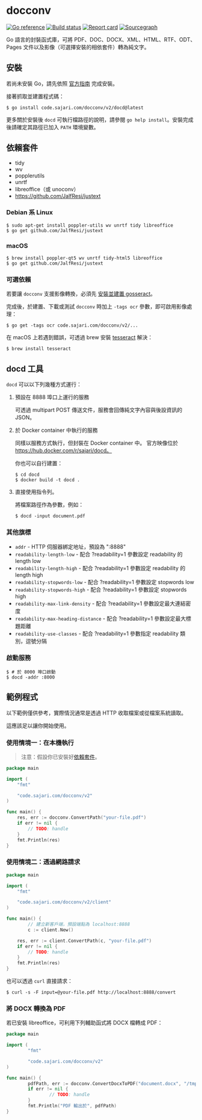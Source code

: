 # docconv

[![Go reference](https://pkg.go.dev/badge/code.sajari.com/docconv/v2.svg)](https://pkg.go.dev/code.sajari.com/docconv/v2)
[![Build status](https://github.com/sajari/docconv/workflows/Go/badge.svg?branch=master)](https://github.com/sajari/docconv/actions)
[![Report card](https://goreportcard.com/badge/code.sajari.com/docconv/v2)](https://goreportcard.com/report/code.sajari.com/docconv/v2)
[![Sourcegraph](https://sourcegraph.com/github.com/sajari/docconv/v2/-/badge.svg)](https://sourcegraph.com/github.com/sajari/docconv/v2)

Go 語言的封裝函式庫，可將 PDF、DOC、DOCX、XML、HTML、RTF、ODT、Pages 文件以及影像（可選擇安裝的相依套件）轉為純文字。

## 安裝

若尚未安裝 Go，請先依照 [官方指南](https://golang.org/doc/install) 完成安裝。

接著抓取並建置程式碼：

```console
$ go install code.sajari.com/docconv/v2/docd@latest
```

更多關於安裝後 `docd` 可執行檔路徑的說明，請參閱 `go help install`。安裝完成後請確定其路徑已加入 `PATH` 環境變數。

## 依賴套件

- tidy
- wv
- popplerutils
- unrtf
- libreoffice（或 unoconv）
- https://github.com/JalfResi/justext

### Debian 系 Linux

```console
$ sudo apt-get install poppler-utils wv unrtf tidy libreoffice
$ go get github.com/JalfResi/justext
```

### macOS

```console
$ brew install poppler-qt5 wv unrtf tidy-html5 libreoffice
$ go get github.com/JalfResi/justext
```

### 可選依賴

若要讓 `docconv` 支援影像轉換，必須先 [安裝並建置 gosseract](https://github.com/otiai10/gosseract/tree/v2.2.4)。

完成後，於建置、下載或測試 `docconv` 時加上 `-tags ocr` 參數，即可啟用影像處理：

```console
$ go get -tags ocr code.sajari.com/docconv/v2/...
```

在 macOS 上若遇到錯誤，可透過 brew 安裝 [tesseract](https://tesseract-ocr.github.io) 解決：

```console
$ brew install tesseract
```

## docd 工具

`docd` 可以以下列幾種方式運行：

1.  預設在 8888 埠口上運行的服務

    可透過 multipart POST 傳送文件，服務會回傳純文字內容與後設資訊的 JSON。

2.  於 Docker container 中執行的服務

    同樣以服務方式執行，但封裝在 Docker container 中。
    官方映像位於 https://hub.docker.com/r/sajari/docd。

    你也可以自行建置：

    ```console
    $ cd docd
    $ docker build -t docd .
    ```

3.  直接使用指令列。

    將檔案路徑作為參數，例如：

    ```console
    $ docd -input document.pdf
    ```

### 其他旗標

- `addr` - HTTP 伺服器綁定地址，預設為 ":8888"
- `readability-length-low` - 配合 ?readability=1 參數設定 readability 的 length low
- `readability-length-high` - 配合 ?readability=1 參數設定 readability 的 length high
- `readability-stopwords-low` - 配合 ?readability=1 參數設定 stopwords low
- `readability-stopwords-high` - 配合 ?readability=1 參數設定 stopwords high
- `readability-max-link-density` - 配合 ?readability=1 參數設定最大連結密度
- `readability-max-heading-distance` - 配合 ?readability=1 參數設定最大標題距離
- `readability-use-classes` - 配合 ?readability=1 參數指定 readability 類別，逗號分隔

### 啟動服務

```console
$ # 於 8000 埠口啟動
$ docd -addr :8000
```

## 範例程式

以下範例僅供參考，實際情況通常是透過 HTTP 收取檔案或從檔案系統讀取。

這應該足以讓你開始使用。

### 使用情境一：在本機執行

> 注意：假設你已安裝好[依賴套件](#依賴套件)。

```go
package main

import (
	"fmt"

	"code.sajari.com/docconv/v2"
)

func main() {
	res, err := docconv.ConvertPath("your-file.pdf")
	if err != nil {
		// TODO: handle
	}
	fmt.Println(res)
}
```

### 使用情境二：透過網路請求

```go
package main

import (
	"fmt"

	"code.sajari.com/docconv/v2/client"
)

func main() {
        // 建立新客戶端，預設端點為 localhost:8888
        c := client.New()

	res, err := client.ConvertPath(c, "your-file.pdf")
	if err != nil {
		// TODO: handle
	}
	fmt.Println(res)
}
```

也可以透過 `curl` 直接請求：

```console
$ curl -s -F input=@your-file.pdf http://localhost:8888/convert
```

### 將 DOCX 轉換為 PDF

若已安裝 libreoffice，可利用下列輔助函式將 DOCX 檔轉成 PDF：

```go
package main

import (
        "fmt"

        "code.sajari.com/docconv/v2"
)

func main() {
        pdfPath, err := docconv.ConvertDocxToPDF("document.docx", "/tmp")
        if err != nil {
                // TODO: handle
        }
        fmt.Println("PDF 輸出於", pdfPath)
}
```
